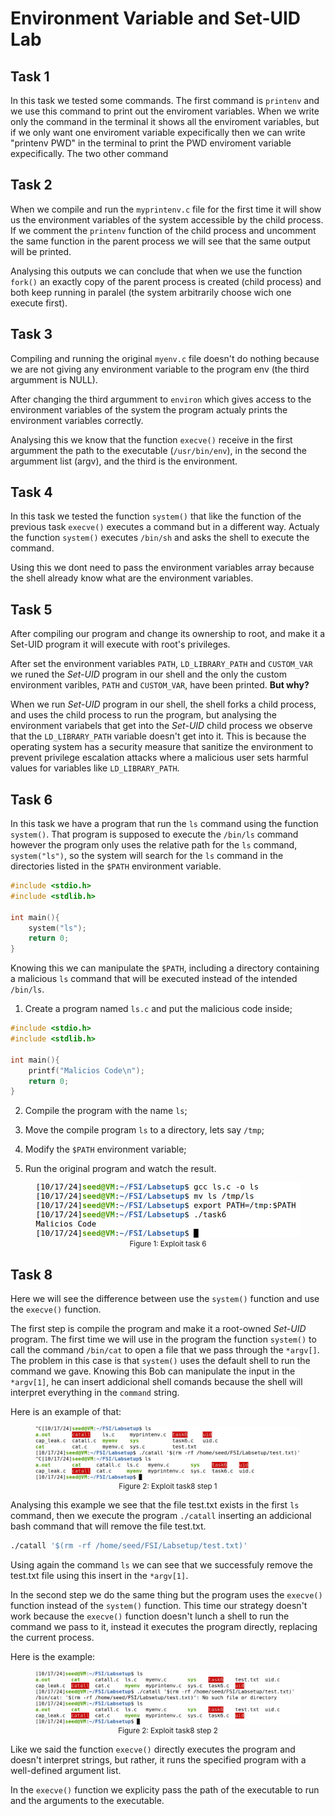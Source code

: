 # Environment Variable and Set-UID Lab

## Task 1

In this task we tested some commands. 
The first command is `printenv` and we use this command to print out the enviroment variables. When we write only the command in the terminal it shows all the enviroment variables, but if we only want one enviroment variable expecifically then we can write "printenv PWD" in the terminal to print the PWD enviroment variable expecifically.
The two other command

## Task 2

When we compile and run the `myprintenv.c` file for the first time it will show us the environment variables of the system accessible by the child process. If we comment the `printenv` function of the child process and uncomment the same function in the parent process we will see that the same output will be printed.

Analysing this outputs we can conclude that when we use the function `fork()` an exactly copy of the parent process is created (child process) and both keep running in paralel (the system arbitrarily choose wich one execute first).

## Task 3

Compiling and running the original `myenv.c` file doesn't do nothing because we are not giving any environment variable to the program env (the third argumment is NULL).

After changing the third argumment to `environ` which gives access to the environment variables of the system the program actualy prints the environment variables correctly.

Analysing this we know that the function `execve()` receive in the first argumment the path to the executable (`/usr/bin/env`), in the second the argumment list (argv), and the third is the environment.

## Task 4

In this task we tested the function `system()` that like the function of the previous task `execve()` executes a command but in a different way. Actualy the function `system()` executes `/bin/sh` and asks the shell to execute the command.

Using this we dont need to pass the environment variables array because the shell already know what are the environment variables.

## Task 5

After compiling our program and change its ownership to root, and make it a Set-UID program it will execute with root's privileges.

After set the environment variables `PATH`, `LD_LIBRARY_PATH` and `CUSTOM_VAR` we runed the *Set-UID* program in our shell and the only the custom environment varibles, `PATH` and `CUSTOM_VAR`, have been printed. **But why?**

When we run *Set-UID* program in our shell, the shell forks a child process, and uses the child process to run the program, but analysing the environment variabels that get into the *Set-UID* child process we observe that the `LD_LIBRARY_PATH` variable doesn't get into it. This is because the operating system has a security measure that sanitize the environment to prevent privilege escalation attacks where a malicious user sets harmful values for variables like `LD_LIBRARY_PATH`.

## Task 6

In this task we have a program that run the `ls` command using the function `system()`. That program is supposed to execute the `/bin/ls` command however the program only uses the relative path for the `ls` command, `system("ls")`, so the system will search for the `ls` command in the directories listed in the `$PATH` environment variable.

```c
#include <stdio.h>
#include <stdlib.h>

int main(){
	system("ls");
	return 0;
}
```

Knowing this we can manipulate the `$PATH`, including a directory containing a malicious `ls` command that will be executed instead of the intended `/bin/ls`.

1. Create a program named `ls.c` and put the malicious code inside;

```c
#include <stdio.h>
#include <stdlib.h>

int main(){
	printf("Malicios Code\n");
	return 0;
}
```

2. Compile the program with the name `ls`;

3. Move the compile program `ls` to a directory, lets say `/tmp`;
4. Modify the `$PATH` environment variable;
5. Run the original program and watch the result.

<div align="center">
    <figure>
        <img src="images/exploit_task6.png">
        <figcaption style="font-size: smaller">Figure 1: Exploit task 6</figcaption>
    </figure>
</div>

## Task 8

Here we will see the difference between use the `system()` function and use the `execve()` function.

The first step is compile the program and make it a root-owned *Set-UID* program. The first time we will use in the program the function `system()` to call the command `/bin/cat` to open a file that we pass through the `*argv[]`. The problem in this case is that `system()` uses the default shell to run the command we gave. Knowing this Bob can manipulate the input in the `*argv[1]`, he can insert addicional shell comands because the shell will interpret everything in the `command` string.

Here is an example of that:

<div align="center">
    <figure>
        <img src="images/exploit_task8_step1.png">
        <figcaption style="font-size: smaller">Figure 2: Exploit task8 step 1</figcaption>
    </figure>
</div>

Analysing this example we see that the file test.txt exists in the first `ls` command, then we execute the program `./catall` inserting an addicional bash command that will remove the file test.txt.

```bash
./catall '$(rm -rf /home/seed/FSI/Labsetup/test.txt)'
```

Using again the command `ls` we can see that we successfuly remove the test.txt file using this insert in the `*argv[1]`.

In the second step we do the same thing but the program uses the `execve()` function instead of the `system()` function. This time our strategy doesn't work because the `execve()` function doesn't lunch a shell to run the command we pass to it, instead it executes the program directly, replacing the current process.

Here is the example:

<div align="center">
    <figure>
        <img src="images/exploit_task8_step2.png">
        <figcaption style="font-size: smaller">Figure 2: Exploit task8 step 2</figcaption>
    </figure>
</div>

Like we said the function `execve()` directly executes the program and doesn't interpret strings, but rather, it runs the specified program with a well-defined argument list.

In the `execve()` function we explicity pass the path of the executable to run and the arguments to the executable.
